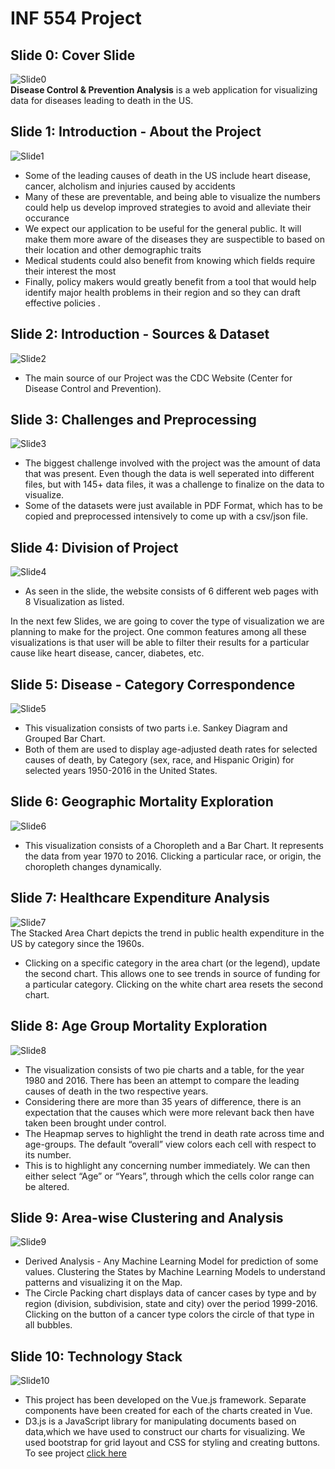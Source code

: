 # INF 554 Project 
   
## Slide 0: Cover Slide    
![Slide0](final_ppt/1.jpg)        
**Disease Control & Prevention Analysis** is a web application for visualizing data for diseases leading to death in the US.     
     
## Slide 1: Introduction - About the Project      
![Slide1](final_ppt/2.jpg)      
* Some of the leading causes of death in the US include heart disease, cancer, alcholism and injuries caused by accidents    
* Many of these are preventable, and being able to visualize the numbers could help us develop improved strategies to avoid and alleviate their occurance  
* We expect our application to be useful for the general public. It will make them more aware of the diseases they are suspectible to based on their location and other demographic traits    
* Medical students could also benefit from knowing which fields require their interest the most    
* Finally, policy makers would greatly benefit from a tool that would help identify major health problems in their region and so they can draft effective policies .     
    
## Slide 2: Introduction - Sources & Dataset   
![Slide2](final_ppt/3.jpg)       
* The main source of our Project was the CDC Website (Center for Disease Control and Prevention).   
        
## Slide 3: Challenges and Preprocessing    
![Slide3](final_ppt/4.jpg)        
* The biggest challenge involved with the project was the amount of data that was present. Even though the data is well seperated into different files, but with 145+ data files, it was a challenge to finalize on the data to visualize.    
* Some of the datasets were just available in PDF Format, which has to be copied and preprocessed intensively to come up with a csv/json file.     
     
## Slide 4: Division of Project         
![Slide4](final_ppt/5.jpg)          
* As seen in the slide, the website consists of 6 different web pages with 8 Visualization as listed.     
      
In the next few Slides, we are going to cover the type of visualization we are planning to make for the project. One common features among all these visualizations is that user will be able to filter their results for a particular cause like heart disease, cancer, diabetes, etc.     
      
## Slide 5: Disease - Category Correspondence    
![Slide5](final_ppt/6.jpg)      
* This visualization consists of two parts i.e. Sankey Diagram and Grouped Bar Chart. 
* Both of them are used to display age-adjusted death rates for selected causes of death, by Category (sex, race, and Hispanic Origin) for selected years 1950-2016 in the United States.       
        
## Slide 6: Geographic Mortality Exploration     
![Slide6](final_ppt/7.jpg)   
* This visualization consists of a Choropleth and a Bar Chart. It represents the data from year 1970 to 2016. Clicking a particular race, or origin, the choropleth changes dynamically.      
     
## Slide 7: Healthcare Expenditure Analysis    
![Slide7](final_ppt/8.jpg)      
The Stacked Area Chart depicts the trend in public health expenditure in the US by category since the 1960s.      
* Clicking on a specific category in the area chart (or the legend), update the second chart. This allows one to see trends in source of funding for a particular category. Clicking on the white chart area resets the second chart.      

## Slide 8: Age Group Mortality Exploration        
![Slide8](final_ppt/9.jpg)  
* The visualization consists of two pie charts and a table, for the year 1980 and 2016. There has been an attempt to compare the leading causes of death in the two respective years.     
* Considering there are more than 35 years of difference, there is an expectation that the causes which were more relevant back then have taken been brought under control.       
* The Heapmap serves to highlight the trend in death rate across time and age-groups. The default “overall” view colors each cell with respect to its number.    
* This is to highlight any concerning number immediately. We can then either select “Age” or “Years”, through which the cells color range can be altered.     
     
## Slide 9: Area-wise Clustering and Analysis    
![Slide9](final_ppt/10.jpg)    
* Derived Analysis - Any Machine Learning Model for prediction of some values. Clustering the States by Machine Learning Models to understand patterns and visualizing it on the Map.    
* The Circle Packing chart displays data of cancer cases by type and by region (division, subdivision, state and city) over the period 1999-2016. Clicking on the button of a cancer type colors the circle of that type in all bubbles.        
      
## Slide 10: Technology Stack 
![Slide10](final_ppt/11.jpg)    
* This project has been developed on the Vue.js framework. Separate components have been created for each of the charts created in Vue.    
* D3.js is a JavaScript library for manipulating documents based on data,which we have used to construct our charts for visualizing. We used bootstrap for grid layout and CSS for styling and creating buttons.              
To see project [click here](<http://pdms.usc.edu/~seherkha/proj/>) 